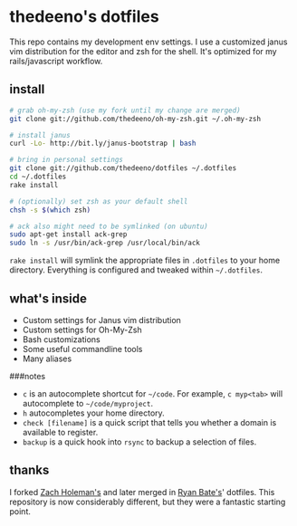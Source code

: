 # thedeeno's dotfiles

This repo contains my development env settings. I use a customized janus vim distribution for the editor and zsh for the shell. It's optimized for my rails/javascript workflow.

## install

```sh
# grab oh-my-zsh (use my fork until my change are merged)
git clone git://github.com/thedeeno/oh-my-zsh.git ~/.oh-my-zsh

# install janus
curl -Lo- http://bit.ly/janus-bootstrap | bash

# bring in personal settings
git clone git://github.com/thedeeno/dotfiles ~/.dotfiles 
cd ~/.dotfiles
rake install

# (optionally) set zsh as your default shell
chsh -s $(which zsh)

# ack also might need to be symlinked (on ubuntu)
sudo apt-get install ack-grep
sudo ln -s /usr/bin/ack-grep /usr/local/bin/ack
```

`rake install` will symlink the appropriate files in `.dotfiles` to your home directory. Everything is configured and tweaked within `~/.dotfiles`.

## what's inside

- Custom settings for Janus vim distribution
- Custom settings for Oh-My-Zsh
- Bash customizations
- Some useful commandline tools
- Many aliases

###notes
- `c` is an autocomplete shortcut for `~/code`. For example, 
  `c myp<tab>` will autocomplete to `~/code/myproject`.
- `h` autocompletes your home directory.
- `check [filename]` is a quick script that tells you whether a domain is
  available to register.
- `backup` is a quick hook into `rsync` to backup a selection of files.

## thanks

I forked [Zach Holeman's](http://github.com/holman) and later merged in 
[Ryan Bate's](http://github.com/ryanb)' dotfiles. This repository is now
considerably different, but they were a fantastic starting point.
